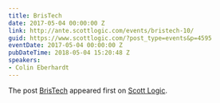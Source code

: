 ```yaml
---
title: BrisTech
date: 2017-05-04 00:00:00 Z
link: http://ante.scottlogic.com/events/bristech-10/
guid: https://www.scottlogic.com/?post_type=events&p=4595
eventDate: 2017-05-04 00:00:00 Z
pubDateTime: 2018-05-04 15:20:48 Z
speakers:
- Colin Eberhardt
---
```


<p>The post <a rel="nofollow" href="http://ante.scottlogic.com/events/bristech-10/">BrisTech</a> appeared first on <a rel="nofollow" href="http://ante.scottlogic.com">Scott Logic</a>.</p>